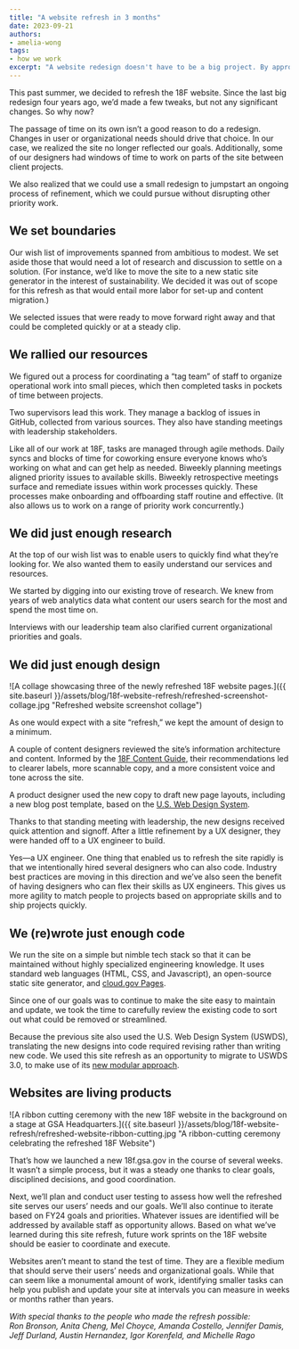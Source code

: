 ```yaml
---
title: "A website refresh in 3 months"
date: 2023-09-21
authors: 
- amelia-wong
tags: 
- how we work
excerpt: "A website redesign doesn't have to be a big project. By approaching it as a process of iteration, we launched a refreshed site in the span of several weeks."
---
```


This past summer, we decided to refresh the 18F website. Since the last big redesign four years ago, we’d made a few tweaks, but not any significant changes. So why now?

The passage of time on its own isn’t a good reason to do a redesign. Changes in user or organizational needs should drive that choice. In our case, we realized the site no longer reflected our goals. Additionally, some of our designers had windows of time to work on parts of the site between client projects. 

We also realized that we could use a small redesign to jumpstart an ongoing process of refinement, which we could pursue without disrupting other priority work. 

## We set boundaries
Our wish list of improvements spanned from ambitious to modest. We set aside those that would need a lot of research and discussion to settle on a solution. (For instance, we’d like to move the site to a new static site generator in the interest of sustainability. We decided it was out of scope for this refresh as that would entail more labor for set-up and content migration.)

We selected issues that were ready to move forward right away and that could be completed quickly or at a steady clip.

## We rallied our resources

We figured out a process for coordinating a “tag team” of staff to organize operational work into small pieces, which then completed tasks in pockets of time between projects.

Two supervisors lead this work. They manage a backlog of issues in GitHub, collected from various sources. They also have standing meetings with leadership stakeholders.

Like all of our work at 18F, tasks are managed through agile methods. Daily syncs and blocks of time for coworking ensure everyone knows who’s working on what and can get help as needed. Biweekly planning meetings aligned priority issues to available skills. Biweekly retrospective meetings surface and remediate issues within work processes quickly. These processes make onboarding and offboarding staff routine and effective. (It also allows us to work on a range of priority work concurrently.)

## We did just enough research

At the top of our wish list was to enable users to quickly find what they’re looking for. We also wanted them to easily understand our services and resources.

We started by digging into our existing trove of research. We knew from years of web analytics data what content our users search for the most and spend the most time on. 

Interviews with our leadership team also clarified current organizational priorities and goals.

## We did just enough design

![A collage showcasing three of the newly refreshed 18F website pages.]({{ site.baseurl }}/assets/blog/18f-website-refresh/refreshed-screenshot-collage.jpg "Refreshed website screenshot collage")

As one would expect with a site “refresh,” we kept the amount of design to a minimum.

A couple of content designers reviewed the site’s information architecture and content. Informed by the [18F Content Guide](https://content-guide.18f.gov/), their recommendations led to clearer labels, more scannable copy, and a more consistent voice and tone across the site.

A product designer used the new copy to draft new page layouts, including a new blog post template, based on the [U.S. Web Design System](https://designsystem.digital.gov/).

Thanks to that standing meeting with leadership, the new designs received quick attention and signoff. After a little refinement by a UX designer, they were handed off to a UX engineer to build.

Yes—a UX engineer. One thing that enabled us to refresh the site rapidly is that we intentionally hired several designers who can also code. Industry best practices are moving in this direction and we’ve also seen the benefit of having designers who can flex their skills as UX engineers. This gives us more agility to match people to projects based on appropriate skills and to ship projects quickly.

## We (re)wrote just enough code

We run the site on a simple but nimble tech stack so that it can be maintained without highly specialized engineering knowledge. It uses standard web languages (HTML, CSS, and Javascript), an open-source static site generator, and [cloud.gov Pages](https://cloud.gov/pages/). 

Since one of our goals was to continue to make the site easy to maintain and update, we took the time to carefully review the existing code to sort out what could be removed or streamlined. 

Because the previous site also used the U.S. Web Design System (USWDS), translating the new designs into code required revising rather than writing new code. We used this site refresh as an opportunity to migrate to USWDS 3.0, to make use of its [new modular approach](https://designsystem.digital.gov/whats-new/updates/2022/04/28/introducing-uswds-3-0/).

## Websites are living products

![A ribbon cutting ceremony with the new 18F website in the background on a stage at GSA Headquarters.]({{ site.baseurl }}/assets/blog/18f-website-refresh/refreshed-website-ribbon-cutting.jpg "A ribbon-cutting ceremony celebrating the refreshed 18F Website")

That’s how we launched a new 18f.gsa.gov in the course of several weeks. It wasn’t a simple process, but it was a steady one thanks to clear goals, disciplined decisions, and good coordination. 

Next, we’ll plan and conduct user testing to assess how well the refreshed site serves our users’ needs and our goals. We’ll also continue to iterate based on FY24 goals and priorities. Whatever issues are identified will be addressed by available staff as opportunity allows. Based on what we’ve learned during this site refresh, future work sprints on the 18F website should be easier to coordinate and execute.

Websites aren’t meant to stand the test of time. They are a flexible medium that should serve their users’ needs and organizational goals. While that can seem like a monumental amount of work, identifying smaller tasks can help you publish and update your site at intervals you can measure in weeks or months rather than years.


_With special thanks to the people who made the refresh possible:_
<br>_Ron Bronson, Anita Cheng, Mel Choyce, Amanda Costello, Jennifer Damis, Jeff Durland, Austin Hernandez, Igor Korenfeld, and Michelle Rago_
